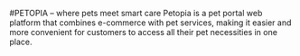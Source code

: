 #PETOPIA – where pets meet smart care
Petopia is a pet portal web platform that combines e-commerce with pet services, making it easier and more convenient for customers to access all their pet necessities in one place.
